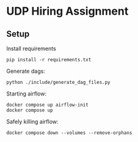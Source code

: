 # UDP Hiring Assignment

## Setup

Install requirements
```
pip install -r requirements.txt
```

Generate dags:
```
python ./include/generate_dag_files.py
```

Starting airflow:
```
docker compose up airflow-init
docker compose up
```

Safely killing airflow:
```
docker compose down --volumes --remove-orphans
```
